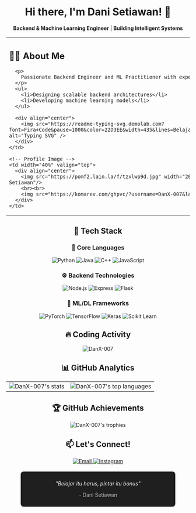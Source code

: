 <div align="center">
  
# Hi there, I'm Dani Setiawan! 👋
**Backend & Machine Learning Engineer** | **Building Intelligent Systems**
  
</div>

<table>
  <tr>
    <!-- About Me Section -->
    <td width="60%" valign="top">
      <h2>👨‍💻 About Me</h2>
      
      <p>
        Passionate Backend Engineer and ML Practitioner with expertise in:
      </p>
      <ul>
        <li>Designing scalable backend architectures</li>
        <li>Developing machine learning models</li>
      </ul>
      
      <div align="center">
        <img src="https://readme-typing-svg.demolab.com?font=Fira+Code&pause=1000&color=22D3EE&width=435&lines=Belajar+itu+harus%2C+pintar+itu+bonus;Code+now%2C+debug+later;Keep+it+simple+but+powerful" alt="Typing SVG" />
      </div>
    </td>
    
    <!-- Profile Image -->
    <td width="40%" valign="top">
      <div align="center">
        <img src="https://pomf2.lain.la/f/tzxlwp9d.jpg" width="200px" style="border-radius:50%;box-shadow:0 0 10px rgba(0,0,0,0.3)" alt="Dani Setiawan"/>
        <br><br>
        <img src="https://komarev.com/ghpvc/?username=DanX-007&label=Profile%20views&color=0e75b6&style=flat" alt="DanX-007" />
      </div>
    </td>
  </tr>
</table>

<div align="center">
  
  <!-- Tech Stack Section -->
  <h2>🚀 Tech Stack</h2>
  
  <h3>🔧 Core Languages</h3>
  <p>
    <img src="https://img.shields.io/badge/Python-3776AB?style=for-the-badge&logo=python&logoColor=white" alt="Python">
    <img src="https://img.shields.io/badge/Java-007396?style=for-the-badge&logo=java&logoColor=white" alt="Java">
    <img src="https://img.shields.io/badge/C++-00599C?style=for-the-badge&logo=c%2B%2B&logoColor=white" alt="C++">
    <img src="https://img.shields.io/badge/JavaScript-F7DF1E?style=for-the-badge&logo=javascript&logoColor=black" alt="JavaScript">
  </p>
  
  <h3>⚙️ Backend Technologies</h3>
  <p>
    <img src="https://img.shields.io/badge/Node.js-339933?style=for-the-badge&logo=nodedotjs&logoColor=white" alt="Node.js">
    <img src="https://img.shields.io/badge/Express.js-000000?style=for-the-badge&logo=express&logoColor=white" alt="Express">
    <img src="https://img.shields.io/badge/Flask-000000?style=for-the-badge&logo=flask&logoColor=white" alt="Flask">
  </p>
  
  <h3>🧠 ML/DL Frameworks</h3>
  <p>
    <img src="https://img.shields.io/badge/PyTorch-EE4C2C?style=for-the-badge&logo=pytorch&logoColor=white" alt="PyTorch">
    <img src="https://img.shields.io/badge/TensorFlow-FF6F00?style=for-the-badge&logo=tensorflow&logoColor=white" alt="TensorFlow">
    <img src="https://img.shields.io/badge/Keras-D00000?style=for-the-badge&logo=keras&logoColor=white" alt="Keras">
    <img src="https://img.shields.io/badge/Scikit_Learn-F7931E?style=for-the-badge&logo=scikit-learn&logoColor=white" alt="Scikit Learn">
  </p>
  
  <!-- GitHub Streak -->
  <h2>🔥 Coding Activity</h2>
  <img src="https://github-readme-streak-stats.herokuapp.com/?user=DanX-007&theme=dark&hide_border=true&fire=DD2727" alt="DanX-007" />
  
  <!-- GitHub Stats -->
  <h2>📊 GitHub Analytics</h2>
  <table>
    <tr>
      <td>
        <img src="https://github-readme-stats.vercel.app/api?username=DanX-007&show_icons=true&theme=radical&hide_border=true" alt="DanX-007's stats"/>
      </td>
      <td>
        <img src="https://github-readme-stats.vercel.app/api/top-langs/?username=DanX-007&layout=compact&theme=radical&hide_border=true" alt="DanX-007's top languages"/>
      </td>
    </tr>
  </table>
  
  <!-- Trophy -->
  <h2>🏆 GitHub Achievements</h2>
  <img src="https://github-profile-trophy.vercel.app/?username=DanX-007&theme=onedark&no-frame=true&row=2&column=4" alt="DanX-007's trophies"/>
  
  <!-- Contact -->
  <h2>📫 Let's Connect!</h2>
  <p>
    <a href="mailto: danisetiawan21057@gmail.com">
      <img src="https://img.shields.io/badge/Email-D14836?style=for-the-badge&logo=gmail&logoColor=white" alt="Email">
    </a>
    <a href="https://instagram.com/danns_0102">
      <img src="https://img.shields.io/badge/Instagram-E4405F?style=for-the-badge&logo=instagram&logoColor=white" alt="Instagram">
    </a>
  </p>
  
  <!-- Custom Quote -->
  <div align="center" style="margin-top:20px;padding:10px;background:#1F1F1F;border-radius:8px;width:80%">
    <p style="font-style:italic;color:#F8F8F8">"Belajar itu harus, pintar itu bonus"</p>
    <p style="color:#BBBBBB">- Dani Setiawan</p>
  </div>
</div>
